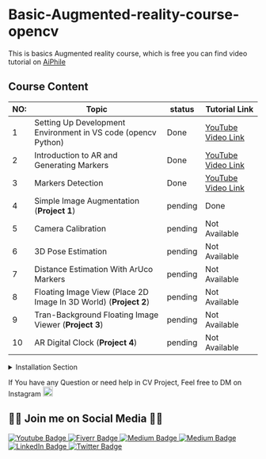 # Basic-Augmented-reality-course-opencv

This is basics Augmented reality course, which is free you can find video tutorial on [AiPhile](https://www.youtube.com/aiphile)

## Course Content

|NO: | Topic | status| Tutorial Link
|------|-------|-----|----|
|1|Setting Up Development Environment in VS code (opencv Python) | Done| [YouTube Video Link](https://youtu.be/5OgY6oCZM_E) |
|2| Introduction to AR and Generating Markers| Done | [YouTube Video Link](https://youtu.be/_6x7pDOJkEk) |
|3| Markers Detection| Done | [YouTube Video Link](https://www.youtube.com/watch?v=wB4BRWNuJM4)  |
|4| Simple Image Augmentation (**Project 1**)| pending | Done| [YouTube Video](https://youtu.be/wB4BRWNuJM4)
|5|Camera Calibration| pending | Not Available |
|6|3D Pose Estimation| pending | Not Available |
|7|Distance Estimation With ArUco Markers| pending | Not Available |
|8| Floating Image View (Place 2D Image In 3D World) (**Project 2**) |pending | Not Available |
|9| Tran-Background Floating Image Viewer (**Project 3**)| pending | Not Available |
|10| AR Digital Clock (**Project 4**)|pending | Not Available |

<details>
<summary>Installation Section</summary>
<br>

### Windows ※

```bash
pip install opencv-contrib-python 
```

### Linux🐧 or Mac🍎

```bash
pip3 install opencv-contrib-python
```

</br>
</details>

If You have any Question or need help in CV Project, Feel free to DM on Instagram  <a href="https://www.instagram.com/aiphile17/">  <img alt="Instagram" src="https://user-images.githubusercontent.com/66181793/131223931-32d84c10-88b4-4cd6-8eb8-89f06c3b5b51.png"  width="20"> </a>

## 💚🖤 Join me on Social Media 🖤💚

 
   <div id="badges">

 <!-- Youtube Badge -->
  <a href="https://www.youtube.com/c/aiphile">
    <img src="https://img.shields.io/badge/YouTube-red?style=for-the-badge&logo=youtube&logoColor=white" alt="Youtube Badge"/>
  </a>

<!-- Fiverr Badge -->
   <a href="https://www.fiverr.com/aiphile">
    <img src="https://img.shields.io/badge/Fiverr-fiverr?style=for-the-badge&logo=Fiverr&logoColor=black" alt="Fiverr Badge"/>
  </a>
<!-- Instagram Badge  -->
  <a href="https://www.instagram.com/aiphile17">
    <img src="https://img.shields.io/badge/Instagram-purple?style=for-the-badge&logo=Instagram&logoColor=white" alt="Medium Badge"/>

<!-- Medium Badge  -->
  <a href="https://medium.com/@aiphile">
    <img src="https://img.shields.io/badge/Medium-black?style=for-the-badge&logo=Medium&logoColor=white" alt="Medium Badge"/>
  </a>

<!-- LinkedIn Badge -->
  <a href="https://www.linkedin.com/company/aiphile">
    <img src="https://img.shields.io/badge/LinkedIn-blue?style=for-the-badge&logo=linkedin&logoColor=white" alt="LinkedIn Badge"/>
  </a>

  <!-- Twitter Badge  -->
  <a href="https://twitter.com/ai_phile">
    <img src="https://img.shields.io/badge/Twitter-blue?style=for-the-badge&logo=twitter&logoColor=white" alt="Twitter Badge"/>
  </a>

  <!-- Face book badge  -->
  <!-- <a href="your-twitter-URL">
    <img src="https://img.shields.io/badge/Facebook-blue?style=for-the-badge&logo=Facebook&logoColor=white" alt="Facebook Badge"/>
  </a> -->




 
</div>
